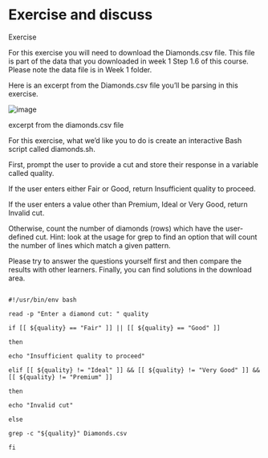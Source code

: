 # Exercise and discuss

Exercise

For this exercise you will need to download the Diamonds.csv file. This file is part of the data that you downloaded in week 1 Step 1.6 of this course. Please note the data file is in Week 1 folder.

Here is an excerpt from the Diamonds.csv file you’ll be parsing in this exercise.

![image](https://user-images.githubusercontent.com/85280529/134180686-4f65d936-661c-4441-9403-d0b3e60475a1.png)


excerpt from the diamonds.csv file

For this exercise, what we’d like you to do is create an interactive Bash script called diamonds.sh.

First, prompt the user to provide a cut and store their response in a variable called quality.

If the user enters either Fair or Good, return Insufficient quality to proceed.

If the user enters a value other than Premium, Ideal or Very Good, return Invalid cut.

Otherwise, count the number of diamonds (rows) which have the user-defined cut. Hint: look at the usage for grep to find an option that will count the number of lines which match a given pattern.

Please try to answer the questions yourself first and then compare the results with other learners. Finally, you can find solutions in the download area.
```

#!/usr/bin/env bash

read -p "Enter a diamond cut: " quality

if [[ ${quality} == "Fair" ]] || [[ ${quality} == "Good" ]]

then

echo "Insufficient quality to proceed"

elif [[ ${quality} != "Ideal" ]] && [[ ${quality} != "Very Good" ]] && [[ ${quality} != "Premium" ]]

then

echo "Invalid cut"

else

grep -c "${quality}" Diamonds.csv

fi
```
